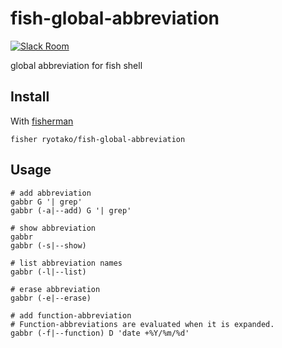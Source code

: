 # fish-global-abbreviation

[![Slack Room][slack-badge]][slack-link]

global abbreviation for fish shell

## Install

With [fisherman]

```
fisher ryotako/fish-global-abbreviation
```

## Usage

```fish
# add abbreviation
gabbr G '| grep'
gabbr (-a|--add) G '| grep'

# show abbreviation
gabbr
gabbr (-s|--show)

# list abbreviation names
gabbr (-l|--list)

# erase abbreviation
gabbr (-e|--erase)

# add function-abbreviation
# Function-abbreviations are evaluated when it is expanded.
gabbr (-f|--function) D 'date +%Y/%m/%d'
```

[slack-link]: https://fisherman-wharf.herokuapp.com
[slack-badge]: https://fisherman-wharf.herokuapp.com/badge.svg
[fisherman]: https://github.com/fisherman/fisherman
